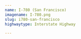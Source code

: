 ```yaml
---
name: I-780 (San Francisco)
imagename: I-780.png
slug: i780-san-francisco
highwaytype: Interstate Highway

---
```


